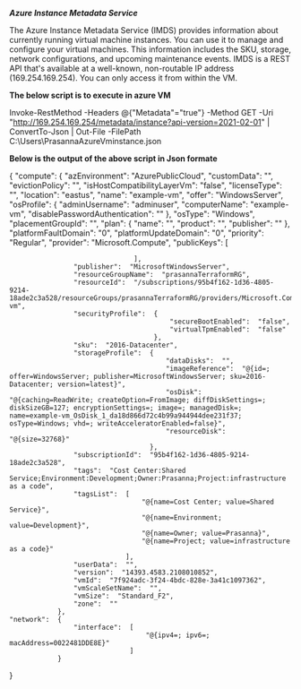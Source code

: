 ***Azure Instance Metadata Service***

The Azure Instance Metadata Service (IMDS) provides information about currently running virtual machine instances. 
You can use it to manage and configure your virtual machines. 
This information includes the SKU, storage, network configurations, and upcoming maintenance events.
IMDS is a REST API that's available at a well-known, non-routable IP address (169.254.169.254). You can only access it from within the VM. 


**The below script is to execute in azure VM**



Invoke-RestMethod -Headers @{"Metadata"="true"} -Method GET -Uri "http://169.254.169.254/metadata/instance?api-version=2021-02-01" | ConvertTo-Json | Out-File -FilePath C:\Users\PrasannaAzureVminstance.json




**Below is the output of the above script in Json formate**


{
    "compute":  {
                    "azEnvironment":  "AzurePublicCloud",
                    "customData":  "",
                    "evictionPolicy":  "",
                    "isHostCompatibilityLayerVm":  "false",
                    "licenseType":  "",
                    "location":  "eastus",
                    "name":  "example-vm",
                    "offer":  "WindowsServer",
                    "osProfile":  {
                                      "adminUsername":  "adminuser",
                                      "computerName":  "example-vm",
                                      "disablePasswordAuthentication":  ""
                                  },
                    "osType":  "Windows",
                    "placementGroupId":  "",
                    "plan":  {
                                 "name":  "",
                                 "product":  "",
                                 "publisher":  ""
                             },
                    "platformFaultDomain":  "0",
                    "platformUpdateDomain":  "0",
                    "priority":  "Regular",
                    "provider":  "Microsoft.Compute",
                    "publicKeys":  [

                                   ],
                    "publisher":  "MicrosoftWindowsServer",
                    "resourceGroupName":  "prasannaTerraformRG",
                    "resourceId":  "/subscriptions/95b4f162-1d36-4805-9214-18ade2c3a528/resourceGroups/prasannaTerraformRG/providers/Microsoft.Compute/virtualMachines/example-vm",
                    "securityProfile":  {
                                            "secureBootEnabled":  "false",
                                            "virtualTpmEnabled":  "false"
                                        },
                    "sku":  "2016-Datacenter",
                    "storageProfile":  {
                                           "dataDisks":  "",
                                           "imageReference":  "@{id=; offer=WindowsServer; publisher=MicrosoftWindowsServer; sku=2016-Datacenter; version=latest}",
                                           "osDisk":  "@{caching=ReadWrite; createOption=FromImage; diffDiskSettings=; diskSizeGB=127; encryptionSettings=; image=; managedDisk=; name=example-vm_OsDisk_1_da18d866d72c4b99a944944dee231f37; osType=Windows; vhd=; writeAcceleratorEnabled=false}",
                                           "resourceDisk":  "@{size=32768}"
                                       },
                    "subscriptionId":  "95b4f162-1d36-4805-9214-18ade2c3a528",
                    "tags":  "Cost Center:Shared Service;Environment:Development;Owner:Prasanna;Project:infrastructure as a code",
                    "tagsList":  [
                                     "@{name=Cost Center; value=Shared Service}",
                                     "@{name=Environment; value=Development}",
                                     "@{name=Owner; value=Prasanna}",
                                     "@{name=Project; value=infrastructure as a code}"
                                 ],
                    "userData":  "",
                    "version":  "14393.4583.2108010852",
                    "vmId":  "7f924adc-3f24-4bdc-828e-3a41c1097362",
                    "vmScaleSetName":  "",
                    "vmSize":  "Standard_F2",
                    "zone":  ""
                },
    "network":  {
                    "interface":  [
                                      "@{ipv4=; ipv6=; macAddress=0022481DDE8E}"
                                  ]
                }
}




